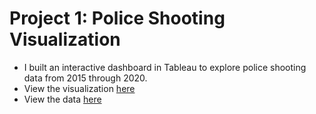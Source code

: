 # Project 1: Police Shooting Visualization
* I built an interactive dashboard in Tableau to explore police shooting data from 2015 through 2020.
* View the visualization [here](https://public.tableau.com/profile/jordan3434#!/vizhome/FatalPoliceShootings2015-2020_16098865748980/Dashboard2)  
* View the data [here](https://github.com/washingtonpost/data-police-shootings)
